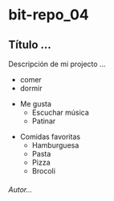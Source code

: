 # bit-repo_04
## Título ...
Descripción de mi projecto ...

- comer
- dormir

* Me gusta
  - Escuchar música
  - Patinar
- Comidas favoritas
  * Hamburguesa
  * Pasta
  * Pizza
  * Brocoli

###### Autor...
